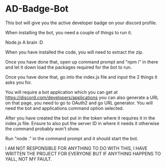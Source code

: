 # AD-Badge-Bot
 This bot will give you the active developer badge on your discord profile.

 When installing the bot, you need a couple of things to run it.

 Node.js
 A brain :D

 When you have installed the code, you will need to extract the zip.

 Once you have done that, open up command prompt and "npm i" in there and let it down load the packages required for the bot to run.

 Once you have done that, go into the index.js file and input the 2 things it asks you for.
 
 You will require a bot application which you can get at https://discord.com/developers/applications you can also generate a URL on that page, you need to go to OAuth2 and go URL generator. You will need the bot and applications.command option selected.

 After you have created the bot put in the token where it requires it in the index.js file. Ensure to also put the server ID in where it needs it otherwise the command probably won't show.

 Run "node ." in the command prompt and it should start the bot.
 
 I AM NOT RESPONSIBLE FOR ANYTHING TO DO WITH THIS, I HAVE WRITTEN THE PROJECT FOR EVERYONE BUT IF ANYTHING HAPPENS TO YALL, NOT MY FAULT. 
